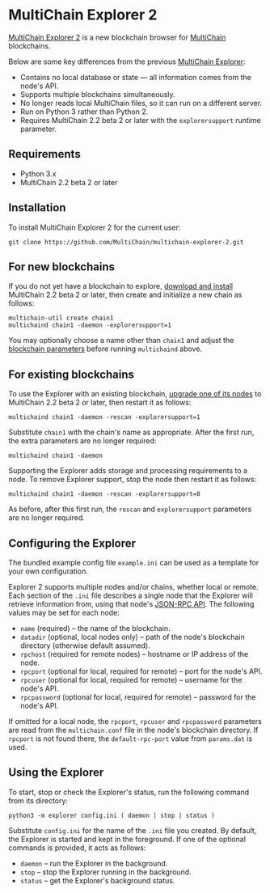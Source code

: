 MultiChain Explorer 2
=====================

[MultiChain Explorer 2](https://github.com/MultiChain/multichain-explorer-2) is a new blockchain browser for [MultiChain](http://www.multichain.com/) blockchains.

Below are some key differences from the previous [MultiChain Explorer](https://github.com/MultiChain/multichain-explorer):

* Contains no local database or state — all information comes from the node's API.
* Supports multiple blockchains simultaneously.
* No longer reads local MultiChain files, so it can run on a different server.
* Run on Python 3 rather than Python 2.
* Requires MultiChain 2.2 beta 2 or later with the `explorersupport` runtime parameter.

Requirements
------------

* Python 3.x
* MultiChain 2.2 beta 2 or later

Installation
------------

To install MultiChain Explorer 2 for the current user:

    git clone https://github.com/MultiChain/multichain-explorer-2.git

For new blockchains
-------------------

If you do not yet have a blockchain to explore, [download and install](http://www.multichain.com/download-install/) MultiChain 2.2 beta 2 or later, then create and initialize a new chain as follows:

    multichain-util create chain1
    multichaind chain1 -daemon -explorersupport=1
    
You may optionally choose a name other than `chain1` and adjust the [blockchain parameters](https://www.multichain.com/developers/blockchain-parameters/) before running `multichaind` above.
    
For existing blockchains
------------------------

To use the Explorer with an existing blockchain, [upgrade one of its nodes](https://www.multichain.com/developers/upgrading-nodes-chains/) to MultiChain 2.2 beta 2 or later, then restart it as follows:

    multichaind chain1 -daemon -rescan -explorersupport=1
    
Substitute `chain1` with the chain's name as appropriate. After the first run, the extra parameters are no longer required:

    multichaind chain1 -daemon
    
Supporting the Explorer adds storage and processing requirements to a node. To remove Explorer support, stop the node then restart it as follows:

    multichaind chain1 -daemon -rescan -explorersupport=0

As before, after this first run, the `rescan` and `explorersupport` parameters are no longer required.
    
Configuring the Explorer
------------------------

The bundled example config file `example.ini` can be used as a template for your own configuration.

Explorer 2 supports multiple nodes and/or chains, whether local or remote. Each section of the `.ini` file describes a single node that the Explorer will retrieve information from, using that node's [JSON-RPC API](https://www.multichain.com/developers/json-rpc-api/). The following values may be set for each node:

* `name` (required) – the name of the blockchain.
* `datadir` (optional, local nodes only) – path of the node's blockchain directory (otherwise default assumed).
* `rpchost` (required for remote nodes) – hostname or IP address of the node.
* `rpcport` (optional for local, required for remote) – port for the node's API.
* `rpcuser` (optional for local, required for remote) – username for the node's API.
* `rpcpassword` (optional for local, required for remote) – password for the node's API.

If omitted for a local node, the `rpcport`, `rpcuser` and `rpcpassword` parameters are read from the `multichain.conf` file in the node's blockchain directory. If `rpcport` is not found there, the `default-rpc-port` value from `params.dat` is used.

Using the Explorer
------------------

To start, stop or check the Explorer's status, run the following command from its directory:

    python3 -m explorer config.ini ( daemon | stop | status )
    
Substitute `config.ini` for the name of the `.ini` file you created. By default, the Explorer is started and kept in the foreground. If one of the optional commands is provided, it acts as follows:

* `daemon` – run the Explorer in the background.
* `stop` – stop the Explorer running in the background.
* `status` – get the Explorer's background status.
